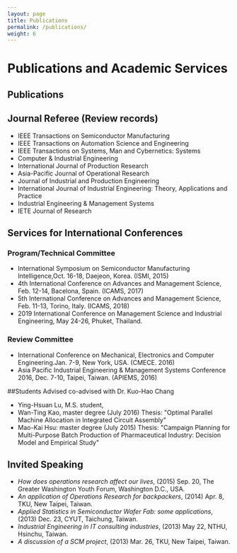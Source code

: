 ```yaml
---
layout: page
title: Publications
permalink: /publications/
weight: 6
---
```


# Publications and Academic Services 

## Publications
<script src="https://bibbase.org/show?bib=https://liamhsieh.info/assets/Liam.bib"></script> 

## Journal Referee (Review records)
- IEEE Transactions on Semiconductor Manufacturing
- IEEE Transactions on Automation Science and Engineering
- IEEE Transactions on Systems, Man and Cybernetics: Systems
- Computer & Industrial Engineering 
- International Journal of Production Research
- Asia-Pacific Journal of Operational Research
- Journal of Industrial and Production Engineering 
- International Journal of Industrial Engineering: Theory, Applications and Practice
- Industrial Engineering & Management Systems
- IETE Journal of Research

## Services for International Conferences
### Program/Technical Committee
- International Symposium on Semiconductor Manufacturing Intelligence,Oct. 16-18, Daejeon, Korea. (ISMI, 2015)
- 4th International Conference on Advances and Management Science, Feb. 12-14, Bacelona, Spain. (ICAMS, 2017)
- 5th International Conference on Advances and Management Science, Feb. 11-13, Torino, Italy. (ICAMS, 2018)
- 2019 International Conference on Management Science and Industrial Engineering, May 24-26, Phuket, Thailand.
### Review Committee
- International Conference on Mechanical, Electronics and Computer Engineering.Jan. 7-9, New York, USA. (CMECE. 2016)
- Asia Pacific Industrial Engineering & Management Systems Conference 2016, Dec. 7-10, Taipei, Taiwan. (APIEMS, 2016) 

##Students Advised
co-advised with Dr. Kuo-Hao Chang
- Ying-Hsuan Lu, M.S. student,
- Wan-Ting Kao, master degree (July 2016)
         Thesis: "Optimal Parallel Machine Allocation in Integrated Circuit Assembly"
- Mao-Kai Hsu:  master degree (July 2015)
         Thesis: "Campaign Planning for Multi-Purpose Batch Production of Pharmaceutical 
                      Industry: Decision Model and Empirical Study"
## Invited Speaking
- *How does operations research affect our lives*, (2015) Sep. 20, The Greater Washington Youth Forum, Washington D.C., USA.
- *An application of Operations Research for backpackers*, (2014) Apr. 8, TKU, New Taipei, Taiwan.
- *Applied Statistics in Semiconductor Wafer Fab: some applications*, (2013) Dec. 23, CYUT, Taichung, Taiwan.
- *Industrial Engineering in IT consulting industries*, (2013) May 22, NTHU, Hsinchu, Taiwan.
- *A discussion of a SCM project*, (2013) Mar. 26, TKU, New Taipei, Taiwan.